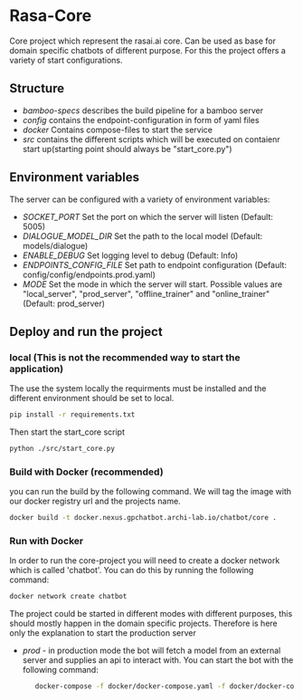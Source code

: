 # Rasa-Core
Core project which represent the rasai.ai core. Can be used as base for domain specific chatbots of different purpose.
For this the project offers a variety of start configurations.

## Structure
* *bamboo-specs* describes the build pipeline for a bamboo server
* *config* contains the endpoint-configuration in form of yaml files
* *docker* Contains compose-files to start the service
* *src* contains the different scripts which will be executed on contaienr start up(starting point should always be "start_core.py")

## Environment variables
The server can be configured with a variety of environment variables:
* *SOCKET_PORT* Set the port on which the server will listen (Default: 5005)
* *DIALOGUE_MODEL_DIR* Set the path to the local model (Default: models/dialogue)
* *ENABLE_DEBUG* Set logging level to debug (Default: Info)
* *ENDPOINTS_CONFIG_FILE* Set path to endpoint configuration (Default: config/config/endpoints.prod.yaml)
* *MODE* Set the mode in which the server will start. Possible values are "local_server", "prod_server", "offline_trainer" and "online_trainer" (Default: prod_server)

## Deploy and run the project
### local (This is not the recommended way to start the application)
The use the system locally the requirments must be installed and the different environment should be set to local.
```bash
pip install -r requirements.txt
```
Then start the start_core script
```bash
python ./src/start_core.py
```

### Build with Docker (recommended)
you can run the build by the following command. We will tag the image with our docker registry url and the projects name.
```bash
docker build -t docker.nexus.gpchatbot.archi-lab.io/chatbot/core .
```

### Run with Docker
In order to run the core-project you will need to create a docker network which is called 'chatbot'. You can do this by running the following command:
```bash
docker network create chatbot
```
The project could be started in different modes with  different purposes, this should mostly happen in the domain specific projects. 
Therefore is here only the explanation to start the production server

* *prod* - in production mode the bot will fetch a model from an external server and supplies an api to interact with. You can start the bot with the following command:
   ```bash
      docker-compose -f docker/docker-compose.yaml -f docker/docker-compose.prod.yaml up -d
   ```


